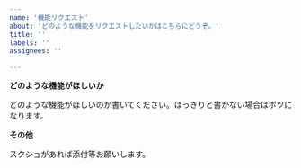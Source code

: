 ```yaml
---
name: '機能リクエスト'
about: 'どのような機能をリクエストしたいかはこちらにどうぞ。'
title: ''
labels: ''
assignees: ''

---
```


**どのような機能がほしいか**

どのような機能がほしいのか書いてください。はっきりと書かない場合はボツになります。

**その他**

スクショがあれば添付等お願いします。
